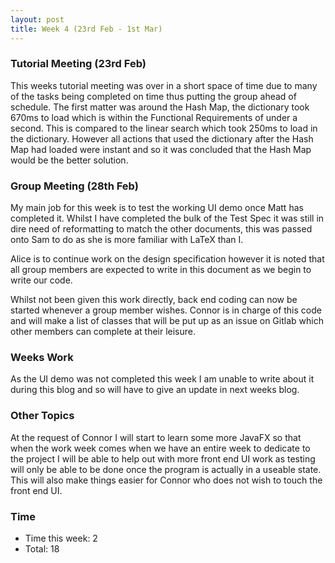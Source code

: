 ```yaml
---
layout: post
title: Week 4 (23rd Feb - 1st Mar)
---
```


### Tutorial Meeting (23rd Feb)
This weeks tutorial meeting was over in a short space of time due to many of the tasks being completed on time thus putting the group ahead of schedule.
The first matter was around the Hash Map, the dictionary took 670ms to load which is within the Functional Requirements of under a second. This is compared to the linear search which took 250ms to load in the dictionary. However all actions that used the dictionary after the Hash Map had loaded were instant and so it was concluded that the Hash Map would be the better solution.

### Group Meeting (28th Feb)
My main job for this week is to test the working UI demo once Matt has completed it.
Whilst I have completed the bulk of the Test Spec it was still in dire need of reformatting to match the other documents, this was passed onto Sam to do as she is more familiar with LaTeX than I.
 
Alice is to continue work on the design specification however it is noted that all group members are expected to write in this document as we begin to write our code.

Whilst not been given this work directly, back end coding can now be started whenever a group member wishes. Connor is in charge of this code and will make a list of classes that will be put up as an issue on Gitlab which other members can complete at their leisure.

### Weeks Work
As the UI demo was not completed this week I am unable to write about it during this blog and so will have to give an update in next weeks blog.

### Other Topics
At the request of Connor I will start to learn some more JavaFX so that when the work week comes when we have an entire week to dedicate to the project I will be able to help out with more front end UI work as testing will only be able to be done once the program is actually in a useable state. This will also make things easier for Connor who does not wish to touch the front end UI.

### Time
* Time this week: 2
* Total: 18
